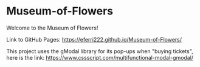 # Museum-of-Flowers

Welcome to the Museum of Flowers!

Link to GitHub Pages:
https://eferri222.github.io/Museum-of-Flowers/

This project uses the gModal library for its pop-ups when "buying tickets", here is the link:
https://www.cssscript.com/multifunctional-modal-gmodal/